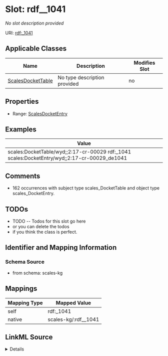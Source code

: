 

# Slot: rdf__1041


_No slot description provided_





URI: [rdf:_1041](http://www.w3.org/1999/02/22-rdf-syntax-ns#_1041)



<!-- no inheritance hierarchy -->





## Applicable Classes

| Name | Description | Modifies Slot |
| --- | --- | --- |
| [ScalesDocketTable](../classes/ScalesDocketTable.md) | No type description provided |  no  |







## Properties

* Range: [ScalesDocketEntry](../classes/ScalesDocketEntry.md)






## Examples

| Value |
| --- |
| scales:DocketTable/wyd;;2:17-cr-00029 rdf:_1041 scales:DocketEntry/wyd;;2:17-cr-00029_de1041 |

## Comments

* 162 occurrences with subject type scales_DocketTable and object type scales_DocketEntry.

## TODOs

* TODO -- Todos for this slot go here
* or you can delete the todos
* if you think the class is perfect.

## Identifier and Mapping Information







### Schema Source


* from schema: scales-kg




## Mappings

| Mapping Type | Mapped Value |
| ---  | ---  |
| self | rdf:_1041 |
| native | scales-kg/:rdf__1041 |




## LinkML Source

<details>
```yaml
name: rdf__1041
description: No slot description provided
todos:
- TODO -- Todos for this slot go here
- or you can delete the todos
- if you think the class is perfect.
comments:
- 162 occurrences with subject type scales_DocketTable and object type scales_DocketEntry.
examples:
- value: scales:DocketTable/wyd;;2:17-cr-00029 rdf:_1041 scales:DocketEntry/wyd;;2:17-cr-00029_de1041
from_schema: scales-kg
rank: 1000
slot_uri: rdf:_1041
alias: rdf__1041
domain_of:
- scales_DocketTable
range: scales_DocketEntry

```
</details>
